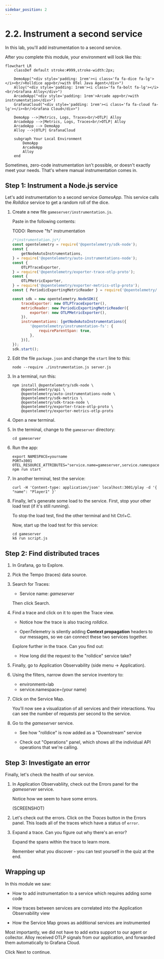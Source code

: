 ```yaml
---
sidebar_position: 2
---
```


# 2.2. Instrument a second service 

In this lab, you'll add instrumentation to a second service.

After you complete this module, your environment will look like this:

```mermaid
flowchart LR
    classDef default stroke:#999,stroke-width:2px;

    DemoApp("<div style='padding: 1rem'><i class='fa fa-dice fa-lg'></i><br/>Rolldice app<br/>with OTel Java Agent</div>")
    Alloy("<div style='padding: 1rem'><i class='fa fa-bolt fa-lg'></i><br/>Grafana Alloy</div>")
    ArcadeApp("<div style='padding: 1rem'>Arcade app<br/>with instrumentation</div>")
    GrafanaCloud("<div style='padding: 1rem'><i class='fa fa-cloud fa-lg'></i><br/>Grafana Cloud</div>")

    DemoApp -->|Metrics, Logs, Traces<br/>OTLP| Alloy
    ArcadeApp -->|Metrics, Logs, Traces<br/>OTLP| Alloy
    ArcadeApp --> DemoApp
    Alloy -->|OTLP| GrafanaCloud

    subgraph Your Local Environment
        DemoApp
        ArcadeApp
        Alloy
    end
```

Sometimes, zero-code instrumentation isn't possible, or doesn't exactly meet your needs. That's where manual instrumentation comes in.

## Step 1: Instrument a Node.js service 

Let's add instrumentation to a second service _GamesApp_. This service calls the _Rolldice_ service to get a random roll of the dice.

1.  Create a new file `gameserver/instrumentation.js`.

    Paste in the following contents:

    TODO: Remove "fs" instrumentation

    ```js
    /*instrumentation.js*/
    const opentelemetry = require('@opentelemetry/sdk-node');
    const {
        getNodeAutoInstrumentations,
    } = require('@opentelemetry/auto-instrumentations-node');
    const {
        OTLPTraceExporter,
    } = require('@opentelemetry/exporter-trace-otlp-proto');
    const {
        OTLPMetricExporter,
    } = require('@opentelemetry/exporter-metrics-otlp-proto');
    const { PeriodicExportingMetricReader } = require('@opentelemetry/    sdk-metrics');
    
    const sdk = new opentelemetry.NodeSDK({
        traceExporter: new OTLPTraceExporter(),
        metricReader: new PeriodicExportingMetricReader({
            exporter: new OTLPMetricExporter(),
        }),
        instrumentations: [getNodeAutoInstrumentations({
            '@opentelemetry/instrumentation-fs': {
                requireParentSpan: true,
            },
        })],
    });
    sdk.start();
    ```

1.  Edit the file `package.json` and change the `start` line to this:

    ```
    node --require ./instrumentation.js server.js
    ```

1.  In a terminal, run this:

    ```
    npm install @opentelemetry/sdk-node \
        @opentelemetry/api \
        @opentelemetry/auto-instrumentations-node \
        @opentelemetry/sdk-metrics \
        @opentelemetry/sdk-trace-node \
        @opentelemetry/exporter-trace-otlp-proto \
        @opentelemetry/exporter-metrics-otlp-proto
    ```

1.  Open a new terminal.

1.  In the terminal, change to the `gameserver` directory:

    ```
    cd gameserver
    ```

1.  Run the app:

    ```
    export NAMESPACE=yourname
    PORT=3001 OTEL_RESOURCE_ATTRIBUTES="service.name=gameserver,service.namespace=${NAMESPACE},deployment.environment=lab" npm run start
    ```

1.  In another terminal, test the service:

    ```
    curl -H 'Content-type: application/json' localhost:3001/play -d '{ "name": "Player1" }'
    ```

1.  Finally, let's generate some load to the service. First, stop your other load test (if it's still running).

    To stop the load test, find the other terminal and hit Ctrl+C.

    Now, start up the load test for this service:

    ```
    cd gameserver
    k6 run script.js
    ```

## Step 2: Find distributed traces

1.  In Grafana, go to Explore.

1.  Pick the Tempo (traces) data source.

1.  Search for Traces:

    - Service name: _gameserver_
    
    Then click Search.

1.  Find a trace and click on it to open the Trace view.

    - Notice how the trace is also tracing _rolldice_.

    - OpenTelemetry is silently adding **Context propagation** headers to our messages, so we can connect these two services together.

    Explore further in the trace. Can you find out:

    - How long did the request to the "rolldice" service take?

1.  Finally, go to Application Observability (side menu -> Application).

1.  Using the filters, narrow down the service inventory to:

    - environment=lab
    - service.namespace=(your name)

1.  Click on the Service Map.

    You'll now see a visualization of all services and their interactions. You can see the number of requests per second to the service.

1.  Go to the _gameserver_ service.

    - See how "rolldice" is now added as a "Downstream" service

    - Check out "Operations" panel, which shows all the individual API operations that we're calling.

## Step 3: Investigate an error

Finally, let's check the health of our service.

1.  In Application Observabliity, check out the Errors panel for the _gameserver_ service.

    Notice how we seem to have some errors.

    (SCREENSHOT)

1.  Let's check out the errors. Click on the _Traces_ button in the Errors panel. This loads all of the traces which have a status of `error`.

1.  Expand a trace. Can you figure out why there's an error?

    Expand the spans within the trace to learn more.

    Remember what you discover - you can test yourself in the quiz at the end.

## Wrapping up

In this module we saw:

- How to add instrumentation to a service which requires adding some code 

- How traces between services are correlated into the Application Observability view 

- How the Service Map grows as additional services are instrumented 

Most importantly, we did not have to add extra support to our agent or collector. Alloy received OTLP signals from our application, and forwarded them automatically to Grafana Cloud.

Click Next to continue.

